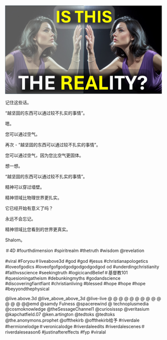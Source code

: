 ![Video cover image](../cover.jpg "cover photo")

记住这些话。

“越坚固的东西可以通过较不扎实的事情”。

嗯。

您可以通过空气。

再次 - “越坚固的东西可以通过较不扎实的事情”。

您可以通过空气，因为您比空气更固体。

想一想。

“越坚固的东西可以通过较不扎实的事情”。

精神可以穿过墙壁。

精神领域比物理世界更扎实。

它已经开始有意义了吗？

永远不会忘记。

精神领域比您看到的世界更真实。

Shalom。


＃4D #fourthdimension #spiritrealm #thetruth #wisdom @revelation

#viral #Foryou＃liveabove3d #god #god #jesus #christianapologetics #loveofgodics #loveofgofgodgodgodgodgodgod od #underdingchristianity #faithvsscience #seekingtruth #logicicandBelief＃基督教101 #quesioningatheism #debunkingmyths #godandscience #discoveringfiantfiant #christianliving #blessed #hope #hope #hope #beyyondthephysical

@live.above.3d @live_above_above_3d @live-live @ @ @ @ @ @ @ @ @ @ @ @ @ @@emd @samdy Fulness @spacerewind @ technoplusmedia @cosmoknowledge @theSessageChannel1 @curiosisssp @veritasium @kapchatfield.07 @ken.artington @tedtoks @tedtoks @the.anonymons.prophet @offthekirb @offthekirb给予 #riverdale #hermionelodge＃veronicalodge #riverdaleedits #riverdalescenes＃riverdaleseason6 #justinaftereffects #fyp #viralal


